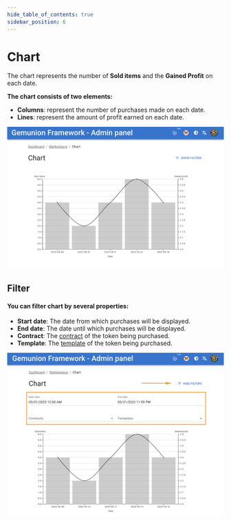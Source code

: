 ```yaml
---
hide_table_of_contents: true
sidebar_position: 6
---
```


# Chart

The chart represents the number of **Sold items** and the **Gained Profit** on each date.

**The chart consists of two elements:**
- **Columns**: represent the number of purchases made on each date.
- **Lines**: represent the amount of profit earned on each date.

![](/img/admin/exchange/chart.png)

## Filter

#### You can filter chart by several properties:

- **Start date**: The date from which purchases will be displayed.
- **End date**: The date until which purchases will be displayed.
- **Contract**: The [contract](/admin/hierarchy/ERC721/contract) of the token being purchased.
- **Template**: The [template](/admin/hierarchy/ERC721/template) of the token being purchased.

![](/img/admin/exchange/chart_filter.png)
